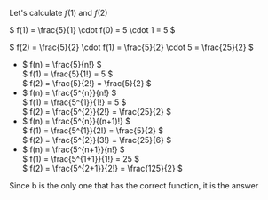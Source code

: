 Let's calculate $f(1)$ and $f(2)$

$ f(1) = \frac{5}{1} \cdot f(0) = 5 \cdot 1 = 5 $

$ f(2) = \frac{5}{2} \cdot f(1) = \frac{5}{2} \cdot 5 = \frac{25}{2} $

<ul>
    <li> $ f(n) = \frac{5}{n!} $ <br/> 
    $ f(1) = \frac{5}{1!} = 5 $ <br/> 
    $ f(2) = \frac{5}{2!} = \frac{5}{2} $
    <li> $ f(n) = \frac{5^{n}}{n!} $ <br/> 
    $ f(1) = \frac{5^{1}}{1!} = 5 $ <br/> 
    $ f(2) = \frac{5^{2}}{2!} = \frac{25}{2} $
    <li> $ f(n) = \frac{5^{n}}{(n+1)!} $ <br/> 
    $ f(1) = \frac{5^{1}}{2!} = \frac{5}{2} $ <br/> 
    $ f(2) = \frac{5^{2}}{3!} = \frac{25}{6} $
    <li> $ f(n) = \frac{5^{n+1}}{n!} $ <br/> 
    $ f(1) = \frac{5^{1+1}}{1!} = 25 $ <br/> 
    $ f(2) = \frac{5^{2+1}}{2!} = \frac{125}{2} $
</ul>

Since b is the only one that has the correct function, it is the answer
